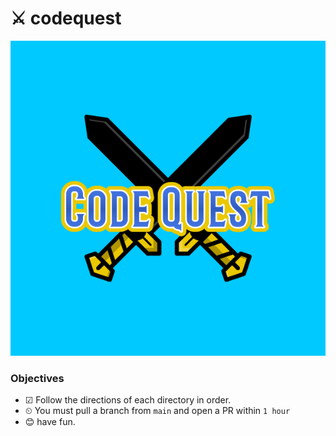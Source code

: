 # ⚔ codequest
![codequest](.img/codequest.png)

### Objectives
- ☑ Follow the directions of each directory in order.
- ⏲ You must pull a branch from `main` and open a PR within `1 hour` 
- 😊 have fun.